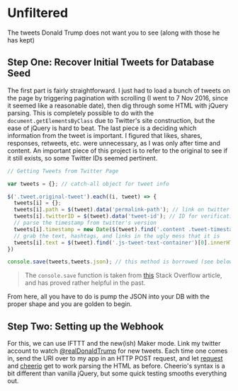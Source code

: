 # Unfiltered

The tweets Donald Trump does not want you to see (along with those he has kept)

## Step One: Recover Initial Tweets for Database Seed

The first part is fairly straightforward. I just had to load a bunch of tweets on the page by triggering pagination with scrolling (I went to 7 Nov 2016, since it seemed like a reasonable date), then dig through some HTML with jQuery parsing. This is completely possible to do with the `document.getElementsByClass` due to Twitter's site construction, but the ease of jQuery is hard to beat. The last piece is a deciding which information from the tweet is important. I figured that likes, shares, responses, retweets, etc. were unnecessary, as I was only after time and content. An important piece of this project is to refer to the original to see if it still exists, so some Twitter IDs seemed pertinent.

```javascript
// Getting Tweets from Twitter Page

var tweets = {}; // catch-all object for tweet info

$('.tweet.original-tweet').each((i, tweet) => {
  tweets[i] = {};
  tweets[i].path = $(tweet).data('permalink-path'); // link on twitter
  tweets[i].twitterID = $(tweet).data('tweet-id'); // ID for verification
  // parse the timestamp from twitter's version
  tweets[i].timestamp = new Date($(tweet).find('.content .tweet-timestamp')[0].title.replace('-','')); 
  // grab the text, hashtags, and links in the ugly mess that it is
  tweets[i].text = $(tweet).find('.js-tweet-text-container')[0].innerHTML.replace('href="/', 'href="https://twitter.com/'); 
})

console.save(tweets,tweets.json); // this method is borrowed (see below)
```

> The `console.save` function is taken from [this](http://stackoverflow.com/questions/11849562/how-to-save-the-output-of-a-console-logobject-to-a-file) Stack Overflow article, and has proved rather helpful in the past.

From here, all you have to do is pump the JSON into your DB with the proper shape and you are golden to begin.

## Step Two: Setting up the Webhook

For this, we can use IFTTT and the new(ish) Maker mode. Link my twitter account to watch [@realDonaldTrump](https://twitter.com/realDonaldTrump) for new tweets. Each time one comes in, send the URI over to my app in an HTTP POST request, and let [request](https://www.npmjs.com/package/request) and [cheerio](https://www.npmjs.com/package/cheerio) get to work parsing the HTML as before. Cheerio's syntax is a bit different than vanilla jQuery, but some quick testing smooths everything out.

